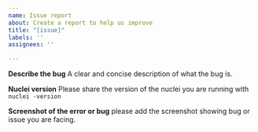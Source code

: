 ```yaml
---
name: Issue report
about: Create a report to help us improve
title: "[issue]"
labels: ''
assignees: ''

---
```


**Describe the bug**
A clear and concise description of what the bug is.

**Nuclei version**
Please share the version of the nuclei you are running with `nuclei -version` 


**Screenshot of the error or bug**
please add the screenshot showing bug or issue you are facing.
